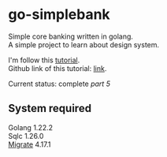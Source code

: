 # go-simplebank

Simple core banking written in golang.  
A simple project to learn about design system.

I'm follow this [tutorial](https://myseco.udemy.com/course/backend-master-class-golang-postgresql-kubernetes).  
Github link of this tutorial: [link](https://github.com/techschool/simplebank).

Current status: complete _part 5_

## System required

Golang 1.22.2  
Sqlc 1.26.0  
[Migrate](https://github.com/golang-migrate) 4.17.1